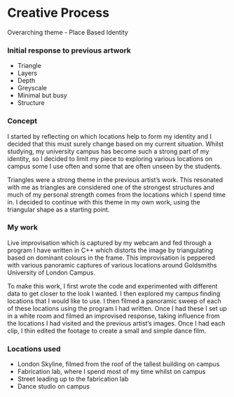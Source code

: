 # Creative Process

Overarching	theme - Place Based Identity

### Initial	response to	previous artwork
* Triangle
* Layers
* Depth
* Greyscale
* Minimal but busy
* Structure


### Concept 

I started by reflecting on which locations help to form my identity and I decided that this must surely change based on my current situation. Whilst studying, my university campus has become such a strong part of my identity, so I decided to limit my piece to exploring various locations on campus some I use often and some that are often unseen by the students. 

Triangles were a strong theme in the previous artist’s work. This resonated with me as triangles are considered one of the strongest structures and much of my personal strength comes from the locations which I spend time in. I decided to continue with this theme in my own work, using the triangular shape as a starting point. 

### My work

Live improvisation which is captured by my webcam and fed through a program I have written in C++ which distorts the image by triangulating based on dominant colours in the frame. This improvisation is peppered with various panoramic captures of various locations around Goldsmiths University of London Campus. 

To make this work, I first wrote the code and experimented with different data to get closer to the look I wanted. I then explored my campus finding locations that I would like to use. I then filmed a panoramic sweep of each of these locations using the program I had written. Once I had these I set up in a white room and filmed an improvised response, taking influence from the locations I had visited and the previous artist’s images. Once I had each clip, I thin edited the footage to create a small and simple dance film. 

### Locations used

* London Skyline, filmed from the roof of the tallest building on campus
* Fabrication lab, where I spend most of my time whilst on campus
* Street leading up to the fabrication lab
* Dance studio on campus

